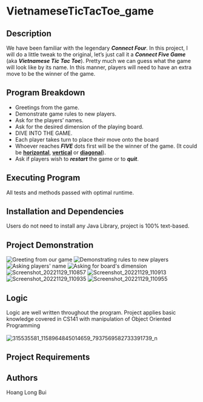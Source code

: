 # VietnameseTicTacToe_game

## Description
We have been familiar with the legendary <b><i>Connect Four</i></b>. In this project, I will do a little tweak to the original, let’s just call it a <b><i>Connect Five Game</i></b> (aka <b><i>Vietnamese Tic Tac Toe</i></b>). Pretty much we can guess what the game will look like by its name. In this manner, players will need to have an extra move to be the winner of the game.

## Program Breakdown
* Greetings from the game.
* Demonstrate game rules to new players.
* Ask for the players’ names.
* Ask for the desired dimension of the playing board.
* DIVE INTO THE GAME.
* Each player takes turn to place their move onto the board
* Whoever reaches <b><i>FIVE</i></b> dots first will be the winner of the game. (It could be <b><u>horizontal</u></b>, <b><u>vertical</u></b> or <b><u>diagonal</u></b>).
* Ask if players wish to <b><i>restart</i></b> the game or to <b><i>quit</i></b>.

## Executing Program
All tests and methods passed with optimal runtime.

## Installation and Dependencies
Users do not need to install any Java Library, project is 100% text-based.  

## Project Demonstration
![Greeting from our game](https://user-images.githubusercontent.com/86465921/204732295-31293f3c-eb72-4b47-a4da-cb9680c8303a.png)
![Demonstrating rules to new players](https://user-images.githubusercontent.com/86465921/204732415-a2cf1429-bef4-4921-99c3-719293346362.png)
![Asking players' name](https://user-images.githubusercontent.com/86465921/204732539-8951ae2d-0d5a-4170-a2ec-935d21b57fea.png)
![Asking for board's dimension](https://user-images.githubusercontent.com/86465921/204733281-704164f2-67a6-4e85-92c1-16dc6fee9464.png)
![Screenshot_20221129_110857](https://user-images.githubusercontent.com/86465921/204733689-18344d1b-f277-4723-8ef3-36772112b68d.png)
![Screenshot_20221129_110913](https://user-images.githubusercontent.com/86465921/204733752-f1cb86ea-20f5-4db9-88ad-eb3d4c66679e.png)
![Screenshot_20221129_110935](https://user-images.githubusercontent.com/86465921/204733774-e9a82b06-b0d5-4040-87da-2d1e22ebcb74.png)
![Screenshot_20221129_110955](https://user-images.githubusercontent.com/86465921/204733788-8e91992c-a66f-4a6f-a056-ae7d1c168e8a.png)

## Logic
Logic are well written throughout the program. Project applies basic knowledge covered in CS141 with manipulation of Object Oriented Programming
<br> </br>
![315535581_1158964845014659_7937569582733391739_n](https://user-images.githubusercontent.com/86465921/205166757-19cb7b26-7d12-4666-bda1-1b38329bc48f.jpg)

## Project Requirements
## Authors
Hoang Long Bui

